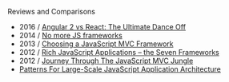 Reviews and Comparisons

- 2016 / [Angular 2 vs React: The Ultimate Dance Off](https://medium.com/javascript-scene/angular-2-vs-react-the-ultimate-dance-off-60e7dfbc379c#.yir8oae35)
- 2014 / [No more JS frameworks](https://bitworking.org/news/2014/05/zero_framework_manifesto)
- 2013 / [Choosing a JavaScript MVC Framework](http://www.funnyant.com/choosing-javascript-mvc-framework/)
- 2012 / [Rich JavaScript Applications – the Seven Frameworks](http://blog.stevensanderson.com/2012/08/01/rich-javascript-applications-the-seven-frameworks-throne-of-js-2012/)
- 2012 / [Journey Through The JavaScript MVC Jungle](https://www.smashingmagazine.com/2012/07/journey-through-the-javascript-mvc-jungle/)
- [Patterns For Large-Scale JavaScript Application Architecture](https://addyosmani.com/largescalejavascript/)
